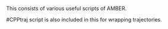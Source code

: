 This consists of various useful scripts of AMBER.

#CPPtraj script is also included in this for wrapping trajectories.
